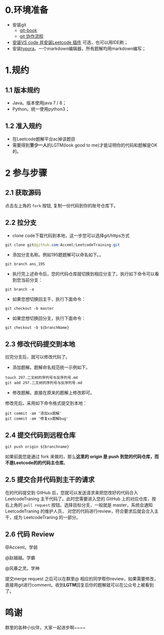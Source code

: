 # 0.环境准备

* 安装git
  * [git-book](https://git-scm.com/book/zh/v1)
  * [git 协作流程](http://www.ruanyifeng.com/blog/2015/12/git-workflow.html)
* [安装VS code 并安装Leetcode 插件](https://zhuanlan.zhihu.com/p/56226189) 可选，也可以用IDE刷；
* 安装[typora](https://www.typora.io/)。一个markdown编辑器，所有题解均用markdown编写；

# 1.规约

## 1.1 版本规约

* Java。版本使用java 7 / 8；
* Python。统一使用python3；

## 1.2 准入规约

* 在Leetcode题解平台ac掉该题目
* 需要得到**至少一人**的LGTM(look good to me)才能证明你的代码和题解是OK的。

# 2 参与步骤

## 2.1 获取源码

点击左上角的 `fork` 按钮, 复制一份代码到你的账号仓库下。

## 2.2 拉分支

* clone code下载代码到本地，这一步您可以选择git/https方式

```java
git clone git@github.com:Acceml/LeetcodeTraining.git
```

* 添加分支名称。例如195题题解可以命名如下。。

```
git branch ans_195
```

* 执行完上述命令后，您的代码仓库就切换到相应分支了。执行如下命令可以看到您当前分支：

```
git branch -a
```

- 如果您想切换回主干，执行下面命令：

```
git checkout -b master
```

- 如果您想切换回分支，执行下面命令：

```
git checkout -b ${branchName}
```

## 2.3 修改代码提交到本地

拉完分支后，就可以修改代码了。

* 添加题解。题解命名规范统一示例如下。

```
touch 297.二叉树的序列号与反序列号.md
git add 297.二叉树的序列号与反序列号.md
```

* 修改题解。直接在原来的题解上修改即可。

修改完后。采用如下命令格式提交到本地：

```
git commit -am '添加xx题解'
git commit -am '修复xx题解bug'
```

## 2.4 提交代码到远程仓库

```
git push origin ${branchname}
```

如果前面您是通过 fork 来做的，那么**这里的 origin 是 push 到您的代码仓库，而不是Leetcode的的代码主仓库**。

## 2.5 提交合并代码到主干的请求

在的代码提交到 GitHub 后，您就可以发送请求来把您改好的代码合入 LeetcodeTraning 主干代码了。此时您需要进入您的 GitHub 上的对应仓库，按右上角的 `pull request` 按钮。选择目标分支，一般就是 master，系统会通知 LeetcodeTraning 的维护人员， 对您的代码进行review，符合要求后就会合入主干，成为 LeetcodeTraning 的一部分。

## 2.6 代码 Review

@Acceml。学弱

@赵越越。学霸

@风暴之灵。学神

提交merge request 之后可以在群里@ 相应的同学帮你review，如果需要修改，直接用git进行comment。收到**LGTM**回复后你的题解就可以在公众号上被看到了。

# 鸣谢

群里的各种小伙伴，大家一起进步啊~~~~
